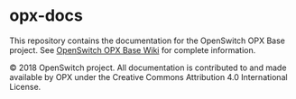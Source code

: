 # opx-docs
This repository contains the documentation for the OpenSwitch OPX Base project. See [OpenSwitch OPX Base Wiki](https://github.com/open-switch/opx-docs/wiki) for complete information.

© 2018 OpenSwitch project. All documentation is contributed to and made available by OPX under the Creative Commons Attribution 4.0 International License.
